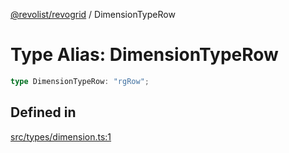 [@revolist/revogrid](README.md) / DimensionTypeRow

# Type Alias: DimensionTypeRow

```ts
type DimensionTypeRow: "rgRow";
```

## Defined in

[src/types/dimension.ts:1](https://github.com/revolist/revogrid/blob/b237f8e2bf171382439be1d1cad91b20987b8302/src/types/dimension.ts#L1)
